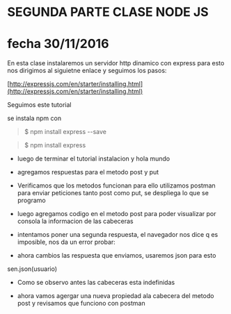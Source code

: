 # SEGUNDA PARTE CLASE NODE JS

# fecha 30/11/2016


En esta clase instalaremos un servidor http dinamico con express para esto nos dirigimos al siguietne enlace y seguimos los pasos:

[http://expressjs.com/en/starter/installing.html](http://expressjs.com/en/starter/installing.html)

Seguimos este tutorial

se instala npm con 

> $ npm install express --save

> $ npm install express




* luego de terminar el tutorial instalacion y hola mundo 

* agregamos respuestas para el metodo post y put

* Verificamos que los metodos funcionan para ello utilizamos postman para enviar peticiones tanto post como put, se despliega lo que se programo


* luego agregamos codigo en el metodo post para poder visualizar por consola la informacion de las cabeceras

* intentamos poner una segunda respuesta, el navegador nos dice q es imposible, nos da un error probar:


* ahora cambios las respuesta que enviamos, usaremos json para esto

sen.json(usuario)


* Como se observo antes las cabeceras esta indefinidas


* ahora vamos agergar una nueva propiedad ala cabecera del metodo post y revisamos que funciono con postman


